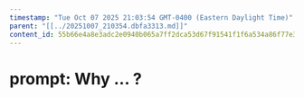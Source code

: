 ```yaml
---
timestamp: "Tue Oct 07 2025 21:03:54 GMT-0400 (Eastern Daylight Time)"
parent: "[[../20251007_210354.dbfa3313.md]]"
content_id: 55b66e4a8e3adc2e0940b065a7ff2dca53d67f91541f1f6a534a86f77e35a484
---
```


# prompt: Why ... ?
